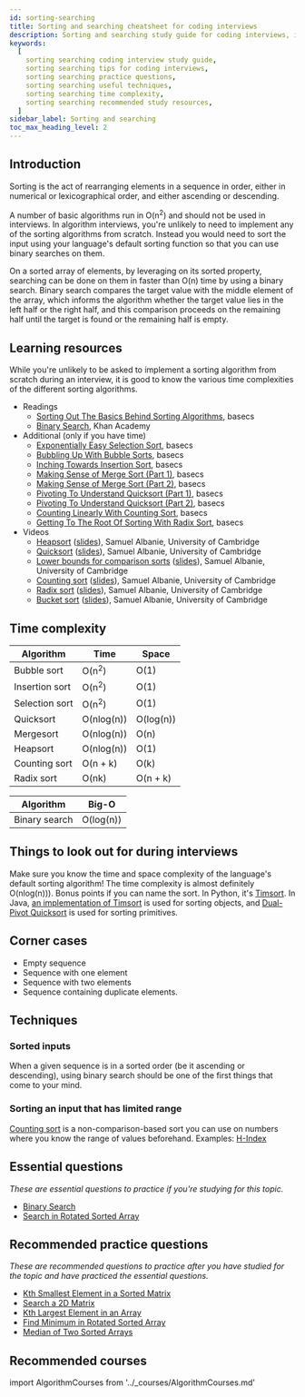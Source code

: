 ```yaml
---
id: sorting-searching
title: Sorting and searching cheatsheet for coding interviews
description: Sorting and searching study guide for coding interviews, including practice questions, techniques, time complexity, and recommended resources
keywords:
  [
    sorting searching coding interview study guide,
    sorting searching tips for coding interviews,
    sorting searching practice questions,
    sorting searching useful techniques,
    sorting searching time complexity,
    sorting searching recommended study resources,
  ]
sidebar_label: Sorting and searching
toc_max_heading_level: 2
---
```


<head>
  <meta property="og:image" content="https://www.techinterviewhandbook.org/social/algorithms/algorithms/algorithms-sorting-searching.png" />
</head>

## Introduction

Sorting is the act of rearranging elements in a sequence in order, either in numerical or lexicographical order, and either ascending or descending.

A number of basic algorithms run in O(n<sup>2</sup>) and should not be used in interviews. In algorithm interviews, you're unlikely to need to implement any of the sorting algorithms from scratch. Instead you would need to sort the input using your language's default sorting function so that you can use binary searches on them.

On a sorted array of elements, by leveraging on its sorted property, searching can be done on them in faster than O(n) time by using a binary search. Binary search compares the target value with the middle element of the array, which informs the algorithm whether the target value lies in the left half or the right half, and this comparison proceeds on the remaining half until the target is found or the remaining half is empty.

## Learning resources

While you're unlikely to be asked to implement a sorting algorithm from scratch during an interview, it is good to know the various time complexities of the different sorting algorithms.

- Readings
  - [Sorting Out The Basics Behind Sorting Algorithms](https://medium.com/basecs/sorting-out-the-basics-behind-sorting-algorithms-b0a032873add), basecs
  - [Binary Search](https://www.khanacademy.org/computing/computer-science/algorithms/binary-search/a/binary-search), Khan Academy
- Additional (only if you have time)
  - [Exponentially Easy Selection Sort](https://medium.com/basecs/exponentially-easy-selection-sort-d7a34292b049), basecs
  - [Bubbling Up With Bubble Sorts](https://medium.com/basecs/bubbling-up-with-bubble-sorts-3df5ac88e592), basecs
  - [Inching Towards Insertion Sort](https://medium.com/basecs/inching-towards-insertion-sort-9799274430da), basecs
  - [Making Sense of Merge Sort (Part 1)](https://medium.com/basecs/making-sense-of-merge-sort-part-1-49649a143478), basecs
  - [Making Sense of Merge Sort (Part 2)](https://medium.com/basecs/making-sense-of-merge-sort-part-2-be8706453209), basecs
  - [Pivoting To Understand Quicksort (Part 1)](https://medium.com/basecs/pivoting-to-understand-quicksort-part-1-75178dfb9313), basecs
  - [Pivoting To Understand Quicksort (Part 2)](https://medium.com/basecs/pivoting-to-understand-quicksort-part-2-30161aefe1d3), basecs
  - [Counting Linearly With Counting Sort](https://medium.com/basecs/counting-linearly-with-counting-sort-cd8516ae09b3), basecs
  - [Getting To The Root Of Sorting With Radix Sort](https://medium.com/basecs/getting-to-the-root-of-sorting-with-radix-sort-f8e9240d4224), basecs
- Videos
  - [Heapsort](https://youtu.be/ryRfapIQHW0) ([slides](https://samuelalbanie.com/files/digest-slides/2022-12-brief-guide-to-heapsort-and-binary-heaps.pdf)), Samuel Albanie, University of Cambridge
  - [Quicksort](https://youtu.be/kbiKn1K08RM) ([slides](https://samuelalbanie.com/files/digest-slides/2023-01-brief-guide-to-quicksort.pdf)), Samuel Albanie, University of Cambridge
  - [Lower bounds for comparison sorts](https://www.youtube.com/watch?v=JWSiXs9aB5U) ([slides](https://samuelalbanie.com/files/digest-slides/2023-01-brief-guide-to-comparison-sorting-lower-bounds.pdf)), Samuel Albanie, University of Cambridge
  - [Counting sort](https://www.youtube.com/watch?v=0aMcZpAySjw) ([slides](https://samuelalbanie.com/files/digest-slides/2023-01-brief-guide-to-counting-sort.pdf)), Samuel Albanie, University of Cambridge
  - [Radix sort](https://www.youtube.com/watch?v=HzPbzQi9404) ([slides](https://samuelalbanie.com/files/digest-slides/2023-01-brief-guide-to-radix-sort.pdf)), Samuel Albanie, University of Cambridge
  - [Bucket sort](https://www.youtube.com/watch?v=mz2fBJyoEVc) ([slides](https://samuelalbanie.com/files/digest-slides/2023-01-brief-guide-to-bucket-sort.pdf)), Samuel Albanie, University of Cambridge

## Time complexity

| Algorithm      | Time             | Space     |
| -------------- | ---------------- | --------- |
| Bubble sort    | O(n<sup>2</sup>) | O(1)      |
| Insertion sort | O(n<sup>2</sup>) | O(1)      |
| Selection sort | O(n<sup>2</sup>) | O(1)      |
| Quicksort      | O(nlog(n))       | O(log(n)) |
| Mergesort      | O(nlog(n))       | O(n)      |
| Heapsort       | O(nlog(n))       | O(1)      |
| Counting sort  | O(n + k)         | O(k)      |
| Radix sort     | O(nk)            | O(n + k)  |

| Algorithm     | Big-O     |
| ------------- | --------- |
| Binary search | O(log(n)) |

## Things to look out for during interviews

Make sure you know the time and space complexity of the language's default sorting algorithm! The time complexity is almost definitely O(nlog(n))). Bonus points if you can name the sort. In Python, it's [Timsort](https://en.wikipedia.org/wiki/Timsort). In Java, [an implementation of Timsort](https://github.com/openjdk/jdk/blob/d9052b946682d1c0f2629455d73fe4e6b95b29db/src/java.base/share/classes/java/util/TimSort.java) is used for sorting objects, and [Dual-Pivot Quicksort](https://github.com/openjdk/jdk/blob/d9052b946682d1c0f2629455d73fe4e6b95b29db/src/java.base/share/classes/java/util/DualPivotQuicksort.java) is used for sorting primitives.

## Corner cases

- Empty sequence
- Sequence with one element
- Sequence with two elements
- Sequence containing duplicate elements.

## Techniques

### Sorted inputs

When a given sequence is in a sorted order (be it ascending or descending), using binary search should be one of the first things that come to your mind.

### Sorting an input that has limited range

[Counting sort](https://en.wikipedia.org/wiki/Counting_sort) is a non-comparison-based sort you can use on numbers where you know the range of values beforehand. Examples: [H-Index](https://leetcode.com/problems/h-index/)

## Essential questions

_These are essential questions to practice if you're studying for this topic._

- [Binary Search](https://leetcode.com/problems/binary-search/)
- [Search in Rotated Sorted Array](https://leetcode.com/problems/search-in-rotated-sorted-array/)

## Recommended practice questions

_These are recommended questions to practice after you have studied for the topic and have practiced the essential questions._

- [Kth Smallest Element in a Sorted Matrix](https://leetcode.com/problems/kth-smallest-element-in-a-sorted-matrix/)
- [Search a 2D Matrix](https://leetcode.com/problems/search-a-2d-matrix/)
- [Kth Largest Element in an Array](https://leetcode.com/problems/kth-largest-element-in-an-array/)
- [Find Minimum in Rotated Sorted Array](https://leetcode.com/problems/find-minimum-in-rotated-sorted-array/)
- [Median of Two Sorted Arrays](https://leetcode.com/problems/median-of-two-sorted-arrays/)

## Recommended courses

import AlgorithmCourses from '../\_courses/AlgorithmCourses.md'

<AlgorithmCourses />
